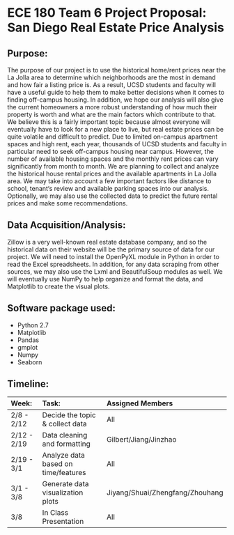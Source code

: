 # ECE 180 Team 6 Project Proposal: San Diego Real Estate Price Analysis

## Purpose: 
The purpose of our project is to use the historical home/rent prices near the La Jolla area to determine which neighborhoods are the most in demand and how fair a listing price is. As a result, UCSD students and faculty will have a useful guide to help them to make better decisions when it comes to finding off-campus housing. In addition, we hope our analysis will also give the current homeowners a more robust understanding of how much their property is worth and what are the main factors which contribute to that.
We believe this is a fairly important topic because almost everyone will eventually have to look for a new place to live, but real estate prices can be quite volatile and difficult to predict.
Due to limited on-campus apartment spaces and high rent, each year, thousands of UCSD students and faculty in particular need to seek off-campus housing near campus. However, the number of available housing spaces and the monthly rent prices can vary significantly from month to month. We are planning to collect and analyze the historical house rental prices and the available apartments in La Jolla area. We may take into account a few important factors like distance to school, tenant‘s review and available parking spaces into our analysis. Optionally, we may also use the collected data to predict the future rental prices and make some recommendations.

## Data Acquisition/Analysis: 
Zillow is a very well-known real estate database company, and so the historical data on their website will be the primary source of data for our project. We will need to install the OpenPyXL module in Python in order to read the Excel spreadsheets. In addition, for any data scraping from other sources, we may also use the Lxml and BeautifulSoup modules as well. We will eventually use NumPy to help organize and format the data, and Matplotlib to create the visual plots.

## Software package used: 
* Python 2.7
* Matplotlib
* Pandas
* gmplot
* Numpy
* Seaborn

## Timeline:
|Week:| Task: | Assigned Members |
|:--|:--|:--|
|2/8 - 2/12 | Decide the topic & collect data| All| 
|2/12 - 2/19|  Data cleaning and formatting| Gilbert/Jiang/Jinzhao|
|2/19 - 3/1| Analyze data based on time/features| All|
|3/1 - 3/8|Generate data visualization plots|Jiyang/Shuai/Zhengfang/Zhouhang|
|3/8 | In Class Presentation|All|


